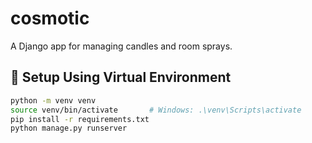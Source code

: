 # cosmotic

A Django app for managing candles and room sprays.

## 🔧 Setup Using Virtual Environment

```bash
python -m venv venv
source venv/bin/activate       # Windows: .\venv\Scripts\activate
pip install -r requirements.txt
python manage.py runserver
